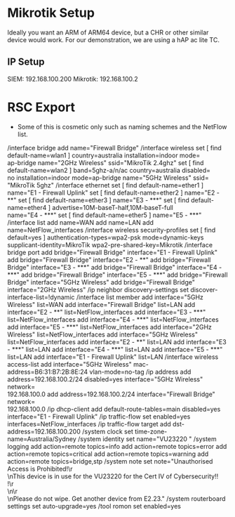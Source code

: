 # Mikrotik Setup
Ideally you want an ARM of ARM64 device, but a CHR or other similar device would work.
For our demonstration, we are using a hAP ac lite TC.

## IP Setup
SIEM: 192.168.100.200
Mikrotik: 192.168.100.2

# RSC Export
- Some of this is cosmetic only such as naming schemes and the NetFlow list.

/interface bridge
add name="Firewall Bridge"
/interface wireless
set [ find default-name=wlan1 ] country=australia installation=indoor mode=\
    ap-bridge name="2GHz Wireless" ssid="MikroTik 2.4ghz"
set [ find default-name=wlan2 ] band=5ghz-a/n/ac country=australia disabled=\
    no installation=indoor mode=ap-bridge name="5GHz Wireless" ssid=\
    "MikroTik 5ghz"
/interface ethernet
set [ find default-name=ether1 ] name="E1 - Firewall Uplink"
set [ find default-name=ether2 ] name="E2 - **"
set [ find default-name=ether3 ] name="E3 - ***"
set [ find default-name=ether4 ] advertise=10M-baseT-half,10M-baseT-full \
    name="E4 - ***"
set [ find default-name=ether5 ] name="E5 - ***"
/interface list
add name=WAN
add name=LAN
add name=NetFlow_interfaces
/interface wireless security-profiles
set [ find default=yes ] authentication-types=wpa2-psk mode=dynamic-keys \
    supplicant-identity=MikroTik wpa2-pre-shared-key=Mikrotik
/interface bridge port
add bridge="Firewall Bridge" interface="E1 - Firewall Uplink"
add bridge="Firewall Bridge" interface="E2 - **"
add bridge="Firewall Bridge" interface="E3 - ***"
add bridge="Firewall Bridge" interface="E4 - ***"
add bridge="Firewall Bridge" interface="E5 - ***"
add bridge="Firewall Bridge" interface="5GHz Wireless"
add bridge="Firewall Bridge" interface="2GHz Wireless"
/ip neighbor discovery-settings
set discover-interface-list=!dynamic
/interface list member
add interface="5GHz Wireless" list=WAN
add interface="Firewall Bridge" list=LAN
add interface="E2 - **" list=NetFlow_interfaces
add interface="E3 - ***" list=NetFlow_interfaces
add interface="E4 - ***" list=NetFlow_interfaces
add interface="E5 - ***" list=NetFlow_interfaces
add interface="2GHz Wireless" list=NetFlow_interfaces
add interface="5GHz Wireless" list=NetFlow_interfaces
add interface="E2 - **" list=LAN
add interface="E3 - ***" list=LAN
add interface="E4 - ***" list=LAN
add interface="E5 - ***" list=LAN
add interface="E1 - Firewall Uplink" list=LAN
/interface wireless access-list
add interface="5GHz Wireless" mac-address=B6:31:B7:2B:8E:24 vlan-mode=no-tag
/ip address
add address=192.168.100.2/24 disabled=yes interface="5GHz Wireless" network=\
    192.168.100.0
add address=192.168.100.2/24 interface="Firewall Bridge" network=\
    192.168.100.0
/ip dhcp-client
add default-route-tables=main disabled=yes interface="E1 - Firewall Uplink"
/ip traffic-flow
set enabled=yes interfaces=NetFlow_interfaces
/ip traffic-flow target
add dst-address=192.168.100.200
/system clock
set time-zone-name=Australia/Sydney
/system identity
set name="VU23220 "
/system logging
add action=remote topics=info
add action=remote topics=error
add action=remote topics=critical
add action=remote topics=warning
add action=remote topics=bridge,stp
/system note
set note="Unauthorised Access is Prohibited!\r\
    \nThis device is in use for the VU23220 for the Cert IV of Cybersecurity!!\
    !\r\
    \n\r\
    \nPlease do not wipe. Get another device from E2.23."
/system routerboard settings
set auto-upgrade=yes
/tool romon
set enabled=yes
